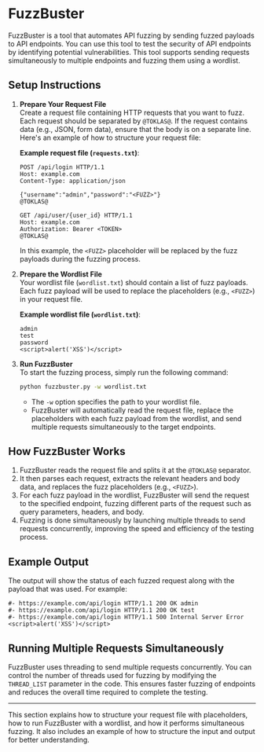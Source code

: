 # **FuzzBuster**

FuzzBuster is a tool that automates API fuzzing by sending fuzzed payloads to API endpoints. You can use this tool to test the security of API endpoints by identifying potential vulnerabilities. This tool supports sending requests simultaneously to multiple endpoints and fuzzing them using a wordlist.

## **Setup Instructions**

1. **Prepare Your Request File**  
   Create a request file containing HTTP requests that you want to fuzz. Each request should be separated by `@TOKLAS@`. If the request contains data (e.g., JSON, form data), ensure that the body is on a separate line. Here's an example of how to structure your request file:

   **Example request file (`requests.txt`)**:
   ```
   POST /api/login HTTP/1.1
   Host: example.com
   Content-Type: application/json
   
   {"username":"admin","password":"<FUZZ>"}
   @TOKLAS@
   
   GET /api/user/{user_id} HTTP/1.1
   Host: example.com
   Authorization: Bearer <TOKEN>
   @TOKLAS@
   ```

   In this example, the `<FUZZ>` placeholder will be replaced by the fuzz payloads during the fuzzing process.

2. **Prepare the Wordlist File**  
   Your wordlist file (`wordlist.txt`) should contain a list of fuzz payloads. Each fuzz payload will be used to replace the placeholders (e.g., `<FUZZ>`) in your request file.

   **Example wordlist file (`wordlist.txt`)**:
   ```
   admin
   test
   password
   <script>alert('XSS')</script>
   ```

3. **Run FuzzBuster**  
   To start the fuzzing process, simply run the following command:

   ```bash
   python fuzzbuster.py -w wordlist.txt
   ```

   - The `-w` option specifies the path to your wordlist file.
   - FuzzBuster will automatically read the request file, replace the placeholders with each fuzz payload from the wordlist, and send multiple requests simultaneously to the target endpoints.

## **How FuzzBuster Works**

1. FuzzBuster reads the request file and splits it at the `@TOKLAS@` separator.
2. It then parses each request, extracts the relevant headers and body data, and replaces the fuzz placeholders (e.g., `<FUZZ>`).
3. For each fuzz payload in the wordlist, FuzzBuster will send the request to the specified endpoint, fuzzing different parts of the request such as query parameters, headers, and body.
4. Fuzzing is done simultaneously by launching multiple threads to send requests concurrently, improving the speed and efficiency of the testing process.

## **Example Output**
The output will show the status of each fuzzed request along with the payload that was used. For example:

```
#- https://example.com/api/login HTTP/1.1 200 OK admin
#- https://example.com/api/login HTTP/1.1 200 OK test
#- https://example.com/api/login HTTP/1.1 500 Internal Server Error <script>alert('XSS')</script>
```

## **Running Multiple Requests Simultaneously**

FuzzBuster uses threading to send multiple requests concurrently. You can control the number of threads used for fuzzing by modifying the `THREAD_LIST` parameter in the code. This ensures faster fuzzing of endpoints and reduces the overall time required to complete the testing.


---

This section explains how to structure your request file with placeholders, how to run FuzzBuster with a wordlist, and how it performs simultaneous fuzzing. It also includes an example of how to structure the input and output for better understanding.
